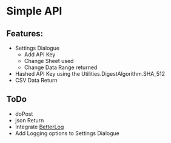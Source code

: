 # Simple API

## Features:

  * Settings Dialogue
    * Add API Key
    * Change Sheet used
    * Change Data Range returned
  * Hashed API Key using the Utilities.DigestAlgorithm.SHA_512
  * CSV Data Return

## ToDo

  * doPost
  * json Return
  * Integrate [BetterLog](https://github.com/peterherrmann/BetterLog)
  * Add Logging options to Settings Dialogue